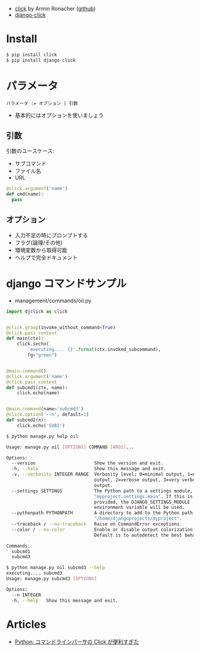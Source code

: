 
- [click](http://click.pocoo.org/6/) by Armin Ronacher ([github](https://github.com/pallets/click))
- [django-click](https://github.com/GaretJax/django-click)

# Install

~~~py
$ pip install click
$ pip install django-click
~~~

# パラメータ

~~~
パラメータ := オプション | 引数
~~~

- 基本的にはオプションを使いましょう

## 引数

引数のユースケース:

- サブコマンド
- ファイル名
- URL

~~~py
@click.argument('name')
def cmd(name):
  pass
~~~

## オプション

- 入力不足の時にプロンプトする
- フラグ(論理/その他)
- 環境変数から取得可能
- ヘルプで完全ドキュメント

# django コマンドサンプル

- management/commands/oil.py

~~~py
import djclick as click


@click.group(invoke_without_command=True)
@click.pass_context
def main(ctx):
    click.secho(
        'executing.... {}'.format(ctx.invoked_subcommand),
        fg="green")


@main.command()
@click.argument('name')
@click.pass_context
def subcmd1(ctx, name):
    click.echo(name)


@main.command(name='subcmd3')
@click.option('--n', default=1)
def subcmd2(n):
    click.echo('SUB2')
~~~

~~~bash
$ python manage.py help oil

Usage: manage.py oil [OPTIONS] COMMAND [ARGS]...

Options:
  --version                      Show the version and exit.
  -h, --help                     Show this message and exit.
  -v, --verbosity INTEGER RANGE  Verbosity level; 0=minimal output, 1=normal
                                 output, 2=verbose output, 3=very verbose
                                 output.
  --settings SETTINGS            The Python path to a settings module, e.g.
                                 "myproject.settings.main". If this is not
                                 provided, the DJANGO_SETTINGS_MODULE
                                 environment variable will be used.
  --pythonpath PYTHONPATH        A directory to add to the Python path, e.g.
                                 "/home/djangoprojects/myproject".
  --traceback / --no-traceback   Raise on CommandError exceptions.
  --color / --no-color           Enable or disable output colorization.
                                 Default is to autodetect the best behavior.

Commands:
  subcmd1
  subcmd3
~~~

~~~bash
$ python manage.py oil subcmd3 --help
executing.... subcmd3
Usage: manage.py subcmd3 [OPTIONS]

Options:
  --n INTEGER
  -h, --help   Show this message and exit.

~~~

# Articles

- [Python: コマンドラインパーサの Click が便利すぎた](http://blog.amedama.jp/entry/2015/10/14/232045)

